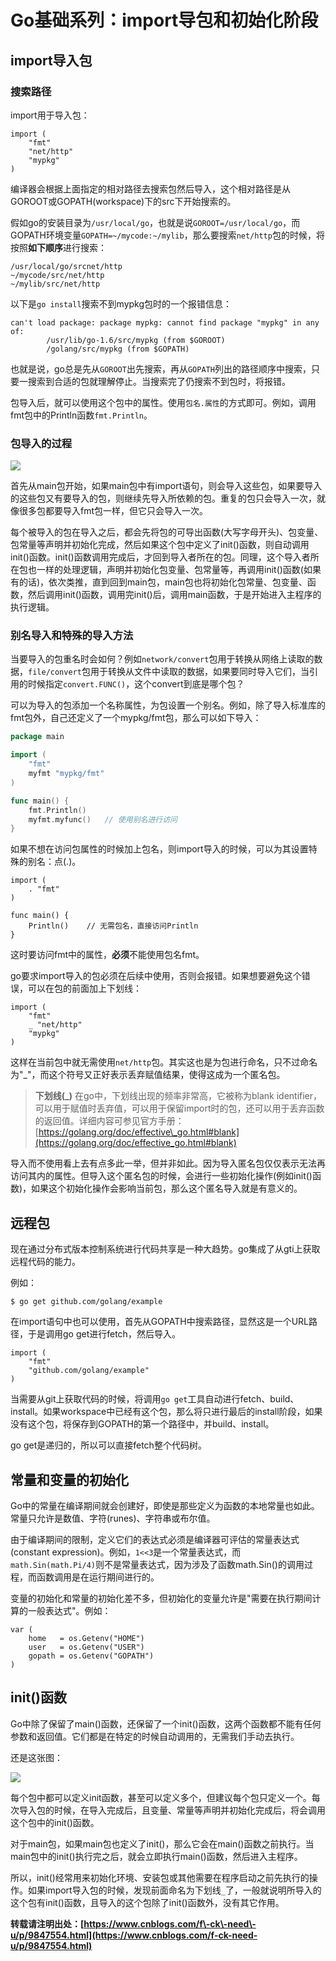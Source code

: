 # Go基础系列：import导包和初始化阶段

## import导入包

### 搜索路径

import用于导入包：

```
import (
    "fmt"
    "net/http"
    "mypkg"
)

```

编译器会根据上面指定的相对路径去搜索包然后导入，这个相对路径是从GOROOT或GOPATH(workspace)下的src下开始搜索的。

假如go的安装目录为`/usr/local/go`，也就是说`GOROOT=/usr/local/go`，而GOPATH环境变量`GOPATH=~/mycode:~/mylib`，那么要搜索`net/http`包的时候，将按照**如下顺序**进行搜索：

```
/usr/local/go/srcnet/http
~/mycode/src/net/http
~/mylib/src/net/http

```

以下是`go install`搜索不到mypkg包时的一个报错信息：

```
can't load package: package mypkg: cannot find package "mypkg" in any of:
        /usr/lib/go-1.6/src/mypkg (from $GOROOT)
        /golang/src/mypkg (from $GOPATH)

```

也就是说，go总是先从`GOROOT`出先搜索，再从`GOPATH`列出的路径顺序中搜索，只要一搜索到合适的包就理解停止。当搜索完了仍搜索不到包时，将报错。

包导入后，就可以使用这个包中的属性。使用`包名.属性`的方式即可。例如，调用fmt包中的Println函数`fmt.Println`。

### 包导入的过程

![](https://img2018.cnblogs.com/blog/733013/201810/733013-20181023224911978-1960747966.png)

首先从main包开始，如果main包中有import语句，则会导入这些包，如果要导入的这些包又有要导入的包，则继续先导入所依赖的包。重复的包只会导入一次，就像很多包都要导入fmt包一样，但它只会导入一次。

每个被导入的包在导入之后，都会先将包的可导出函数(大写字母开头)、包变量、包常量等声明并初始化完成，然后如果这个包中定义了init()函数，则自动调用init()函数。init()函数调用完成后，才回到导入者所在的包。同理，这个导入者所在包也一样的处理逻辑，声明并初始化包变量、包常量等，再调用init()函数(如果有的话)，依次类推，直到回到main包，main包也将初始化包常量、包变量、函数，然后调用init()函数，调用完init()后，调用main函数，于是开始进入主程序的执行逻辑。

### 别名导入和特殊的导入方法

当要导入的包重名时会如何？例如`network/convert`包用于转换从网络上读取的数据，`file/convert`包用于转换从文件中读取的数据，如果要同时导入它们，当引用的时候指定`convert.FUNC()`，这个convert到底是哪个包？

可以为导入的包添加一个名称属性，为包设置一个别名。例如，除了导入标准库的fmt包外，自己还定义了一个mypkg/fmt包，那么可以如下导入：

```go
package main

import (
    "fmt"
    myfmt "mypkg/fmt"
)

func main() {
    fmt.Println()
    myfmt.myfunc()   // 使用别名进行访问
}

```

如果不想在访问包属性的时候加上包名，则import导入的时候，可以为其设置特殊的别名：点(.)。

```
import (
    . "fmt"
)

func main() {
    Println()    // 无需包名，直接访问Println
}

```

这时要访问fmt中的属性，**必须**不能使用包名fmt。

go要求import导入的包必须在后续中使用，否则会报错。如果想要避免这个错误，可以在包的前面加上下划线：

```
import (
    "fmt"
    _ "net/http"
    "mypkg"
)

```

这样在当前包中就无需使用`net/http`包。其实这也是为包进行命名，只不过命名为"\_"，而这个符号又正好表示丢弃赋值结果，使得这成为一个匿名包。

> **下划线(\_)**
> 在go中，下划线出现的频率非常高，它被称为blank identifier，可以用于赋值时丢弃值，可以用于保留import时的包，还可以用于丢弃函数的返回值。详细内容可参见官方手册：[https://golang.org/doc/effective\_go.html#blank](https://golang.org/doc/effective_go.html#blank)

导入而不使用看上去有点多此一举，但并非如此。因为导入匿名包仅仅表示无法再访问其内的属性。但导入这个匿名包的时候，会进行一些初始化操作(例如init()函数)，如果这个初始化操作会影响当前包，那么这个匿名导入就是有意义的。

## 远程包

现在通过分布式版本控制系统进行代码共享是一种大趋势。go集成了从gti上获取远程代码的能力。

例如：

```
$ go get github.com/golang/example

```

在import语句中也可以使用，首先从GOPATH中搜索路径，显然这是一个URL路径，于是调用go get进行fetch，然后导入。

```
import (
    "fmt"
    "github.com/golang/example"
)

```

当需要从git上获取代码的时候，将调用`go get`工具自动进行fetch、build、install。如果workspace中已经有这个包，那么将只进行最后的install阶段，如果没有这个包，将保存到GOPATH的第一个路径中，并build、install。

go get是递归的，所以可以直接fetch整个代码树。

## 常量和变量的初始化

Go中的常量在编译期间就会创建好，即使是那些定义为函数的本地常量也如此。常量只允许是数值、字符(runes)、字符串或布尔值。

由于编译期间的限制，定义它们的表达式必须是编译器可评估的常量表达式(constant expression)。例如，`1<<3`是一个常量表达式，而`math.Sin(math.Pi/4)`则不是常量表达式，因为涉及了函数math.Sin()的调用过程，而函数调用是在运行期间进行的。

变量的初始化和常量的初始化差不多，但初始化的变量允许是"需要在执行期间计算的一般表达式"。例如：

```
var (
    home   = os.Getenv("HOME")
    user   = os.Getenv("USER")
    gopath = os.Getenv("GOPATH")
)

```

## init()函数

Go中除了保留了main()函数，还保留了一个init()函数，这两个函数都不能有任何参数和返回值。它们都是在特定的时候自动调用的，无需我们手动去执行。

还是这张图：

![](https://img2018.cnblogs.com/blog/733013/201810/733013-20181023224911978-1960747966.png)

每个包中都可以定义init函数，甚至可以定义多个，但建议每个包只定义一个。每次导入包的时候，在导入完成后，且变量、常量等声明并初始化完成后，将会调用这个包中的init()函数。

对于main包，如果main包也定义了init()，那么它会在main()函数之前执行。当main包中的init()执行完之后，就会立即执行main()函数，然后进入主程序。

所以，init()经常用来初始化环境、安装包或其他需要在程序启动之前先执行的操作。如果import导入包的时候，发现前面命名为下划线`_`了，一般就说明所导入的这个包有init()函数，且导入的这个包除了init()函数外，没有其它作用。

**转载请注明出处：[https://www.cnblogs.com/f\-ck\-need\-u/p/9847554.html](https://www.cnblogs.com/f-ck-need-u/p/9847554.html)**